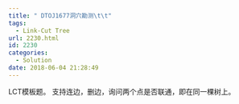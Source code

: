 ```yaml
---
title: " DTOJ1677洞穴勘测\t\t"
tags:
  - Link-Cut Tree
url: 2230.html
id: 2230
categories:
  - Solution
date: 2018-06-04 21:28:49
---
```


LCT模板题。 支持连边，删边，询问两个点是否联通，即在同一棵树上。